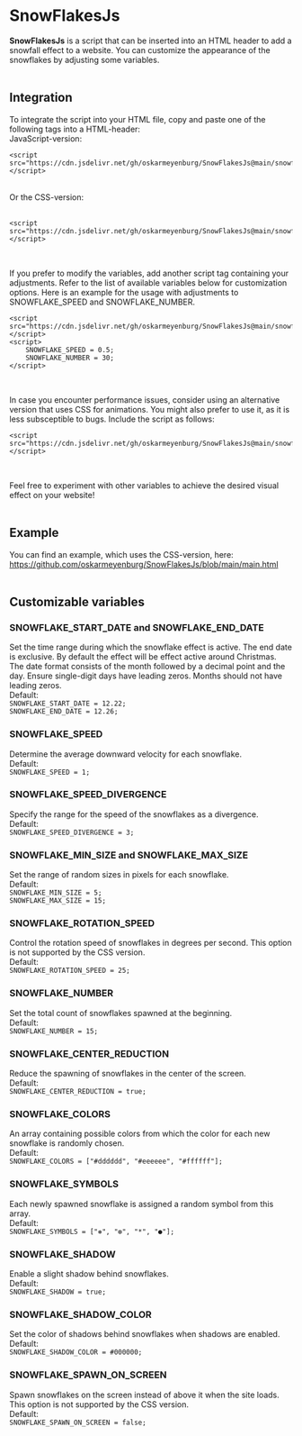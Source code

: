 # SnowFlakesJs
**SnowFlakesJs** is a script that can be inserted into an HTML header to add a snowfall effect to a website. You can customize the appearance of the snowflakes by adjusting some variables.
<br><br>

## Integration
To integrate the script into your HTML file, copy and paste one of the following tags into a HTML-header:<br>
JavaScript-version:
<br>
```
<script src="https://cdn.jsdelivr.net/gh/oskarmeyenburg/SnowFlakesJs@main/snowflakes.min.js"></script>
```
<br>
Or the CSS-version:<br><br>

```
<script src="https://cdn.jsdelivr.net/gh/oskarmeyenburg/SnowFlakesJs@main/snowflakes_css.min.js"></script>
```
<br>

If you prefer to modify the variables, add another script tag containing your adjustments. Refer to the list of available variables below for customization options.
Here is an example for the usage with adjustments to SNOWFLAKE_SPEED and SNOWFLAKE_NUMBER.
```
<script src="https://cdn.jsdelivr.net/gh/oskarmeyenburg/SnowFlakesJs@main/snowflakes.min.js"></script>
<script>
    SNOWFLAKE_SPEED = 0.5;
    SNOWFLAKE_NUMBER = 30;
</script>
```
<br>

In case you encounter performance issues, consider using an alternative version that uses CSS for animations. You might also prefer to use it, as it is less subsceptible to bugs. Include the script as follows:
```
<script src="https://cdn.jsdelivr.net/gh/oskarmeyenburg/SnowFlakesJs@main/snowflakes_css.min.js"></script>
```
<br>

Feel free to experiment with other variables to achieve the desired visual effect on your website!
<br><br>

## Example
You can find an example, which uses the CSS-version, here:<br>
https://github.com/oskarmeyenburg/SnowFlakesJs/blob/main/main.html
<br><br>

## Customizable variables
### SNOWFLAKE_START_DATE and SNOWFLAKE_END_DATE
Set the time range during which the snowflake effect is active. The end date is exclusive. By default the effect will be effect active around Christmas. The date format consists of the month followed by a decimal point and the day. Ensure single-digit days have leading zeros. Months should not have leading zeros.
<br>Default:<br>``SNOWFLAKE_START_DATE = 12.22;``<br>``SNOWFLAKE_END_DATE = 12.26;``<br>

### SNOWFLAKE_SPEED
Determine the average downward velocity for each snowflake.
<br>Default:<br>``SNOWFLAKE_SPEED = 1;``

### SNOWFLAKE_SPEED_DIVERGENCE
Specify the range for the speed of the snowflakes as a divergence.
<br>Default:<br>``SNOWFLAKE_SPEED_DIVERGENCE = 3;``

### SNOWFLAKE_MIN_SIZE and SNOWFLAKE_MAX_SIZE
Set the range of random sizes in pixels for each snowflake.
<br>Default:<br>``SNOWFLAKE_MIN_SIZE = 5;``<br>``SNOWFLAKE_MAX_SIZE = 15;``<br>

### SNOWFLAKE_ROTATION_SPEED
Control the rotation speed of snowflakes in degrees per second. This option is not supported by the CSS version.
<br>Default:<br>``SNOWFLAKE_ROTATION_SPEED = 25;``<br>

### SNOWFLAKE_NUMBER
Set the total count of snowflakes spawned at the beginning.
<br>Default:<br>``SNOWFLAKE_NUMBER = 15;``<br>

### SNOWFLAKE_CENTER_REDUCTION
Reduce the spawning of snowflakes in the center of the screen.
<br>Default:<br>``SNOWFLAKE_CENTER_REDUCTION = true;``<br>

### SNOWFLAKE_COLORS
An array containing possible colors from which the color for each new snowflake is randomly chosen.
<br>Default:<br>``SNOWFLAKE_COLORS = ["#dddddd", "#eeeeee", "#ffffff"];``<br>

### SNOWFLAKE_SYMBOLS
Each newly spawned snowflake is assigned a random symbol from this array.
<br>Default:<br>``SNOWFLAKE_SYMBOLS = ["❅", "❆", "*", "●"];``<br>

### SNOWFLAKE_SHADOW
Enable a slight shadow behind snowflakes.
<br>Default:<br>``SNOWFLAKE_SHADOW = true;``<br>

### SNOWFLAKE_SHADOW_COLOR
Set the color of shadows behind snowflakes when shadows are enabled.
<br>Default:<br>``SNOWFLAKE_SHADOW_COLOR = #000000;``<br>

### SNOWFLAKE_SPAWN_ON_SCREEN
Spawn snowflakes on the screen instead of above it when the site loads. This option is not supported by the CSS version.
<br>Default:<br>``SNOWFLAKE_SPAWN_ON_SCREEN = false;``<br>
